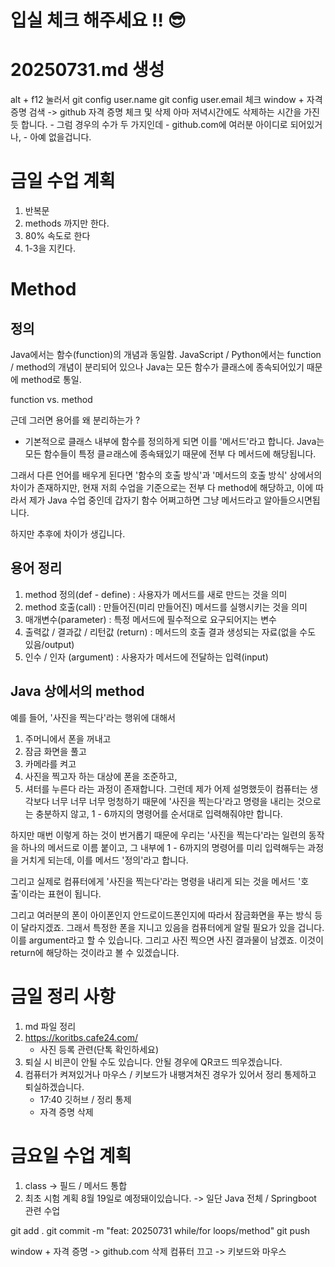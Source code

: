 # 입실 체크 해주세요 !! 😎
# 20250731.md 생성
alt + f12 눌러서
git config user.name
git config user.email 체크
window + 자격 증명 검색 -> github 자격 증명 체크 및 삭제
아마 저녁시간에도 삭제하는 시간을 가진 듯 합니다.
    - 그럼 경우의 수가 두 가지인데
    - github.com에 여러분 아이디로 되어있거나,
    - 아예 없을겁니다.
# 금일 수업 계획
1. 반복문
2. methods
까지만 한다.
3. 80% 속도로 한다
4. 1-3을 지킨다.

# Method

## 정의

Java에서는 함수(function)의 개념과 동일함.
JavaScript / Python에서는 function / method의 개념이 분리되어
있으나 Java는 모든 함수가 클래스에 종속되어있기 때문에 method로 통일.

function vs. method

근데 그러면 용어를 왜 분리하는가 ?

- 기본적으로 클래스 내부에 함수를 정의하게 되면 이를 '메서드'라고 합니다.
Java는 모든 함수들이 특정 클ㄹ래스에 종속돼있기 때문에 전부 다 메서드에 해당됩니다.

그래서 다른 언어를 배우게 된다면 '함수의 호출 방식'과 '메서드의 호출 방식' 상에서의
차이가 존재하지만, 현재 저희 수업을 기준으로는 전부 다 method에 해당하고,
이에 따라서 제가 Java 수업 중인데 갑자기 함수 어쩌고하면 그냥 메서드라고 알아들으시면됩니다.

하지만 추후에 차이가 생깁니다.

## 용어 정리
1. method 정의(def - define) : 사용자가 메서드를 새로 만드는 것을 의미
2. method 호출(call) : 만들어진(미리 만들어진) 메서드를 실행시키는 것을 의미
3. 매개변수(parameter) : 특정 메서드에 필수적으로 요구되어지는 변수
4. 출력값 / 결과값 / 리턴값 (return) : 메서드의 호출 결과 생성되는 자료(없을 수도 있음/output)
5. 인수 / 인자 (argument) : 사용자가 메서드에 전달하는 입력(input)

## Java 상에서의 method
예를 들어, '사진을 찍는다'라는 행위에 대해서
1. 주머니에서 폰을 꺼내고
2. 잠금 화면을 풀고
3. 카메라를 켜고
4. 사진을 찍고자 하는 대상에 폰을 조준하고,
5. 셔터를 누른다
라는 과정이 존재합니다.
그런데 제가 어제 설명했듯이 컴퓨터는 생각보다 너무 너무 너무 멍청하기 때문에 '사진을 찍는다'라고 명령을
내리는 것으로는 충분하지 않고, 1 - 6까지의 명령어를 순서대로 입력해줘야만 합니다.

하지만 매번 이렇게 하는 것이 번거롭기 때문에 우리는 '사진을 찍는다'라는 일련의 동작을 하나의 메서드로
이름 붙이고, 그 내부에 1 - 6까지의 명령어를 미리 입력해두는 과정을 거치게 되는데, 이를
메서드 '정의'라고 합니다.

그리고 실제로 컴퓨터에게 '사진을 찍는다'라는 명령을 내리게 되는 것을 메서드 '호출'이라는 표현이 됩니다.

그리고 여러분의 폰이 아이폰인지 안드로이드폰인지에 따라서 잠금화면을 푸는 방식 등이 달라지겠죠.
그래서 특정한 폰을 지니고 있음을 컴퓨터에게 알릴 필요가 있을 겁니다.
이를 argument라고 할 수 있습니다.
그리고 사진 찍으면 사진 결과물이 남겠죠.
이것이 return에 해당하는 것이라고 볼 수 있겠습니다.

# 금일 정리 사항
1. md 파일 정리
2. https://koritbs.cafe24.com/
    - 사진 등록 관련(단톡 확인하세요)
3. 퇴실 시 비콘이 안될 수도 있습니다. 안될 경우에 QR코드 띄우겠습니다.
4. 컴퓨터가 켜져있거나 마우스 / 키보드가 내팽겨쳐진 경우가 있어서 정리 통제하고 퇴실하겠습니다.
    - 17:40 깃허브 / 정리 통제
    - 자격 증명 삭제

# 금요일 수업 계획
1. class -> 필드 / 메서드 통합
2. 최초 시험 계획 8월 19일로 예정돼이있습니다. -> 일단 Java 전체 / Springboot 관련 수업

git add .
git commit -m "feat: 20250731 while/for loops/method"
git push

window + 자격 증명 -> github.com 삭제
컴퓨터 끄고 -> 키보드와 마우스 









